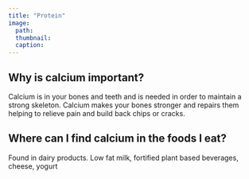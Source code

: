 ```yaml
---
title: "Protein"
image:
  path: 
  thumbnail: 
  caption: 
---
```


## Why is calcium important?
Calcium is in your bones and teeth and is needed in order to maintain a strong skeleton. Calcium makes your bones stronger and repairs them helping to 
relieve pain and build back chips or cracks.

## Where can I find calcium in the foods I eat?
Found in dairy products. Low fat milk, fortified plant based beverages, cheese, yogurt
